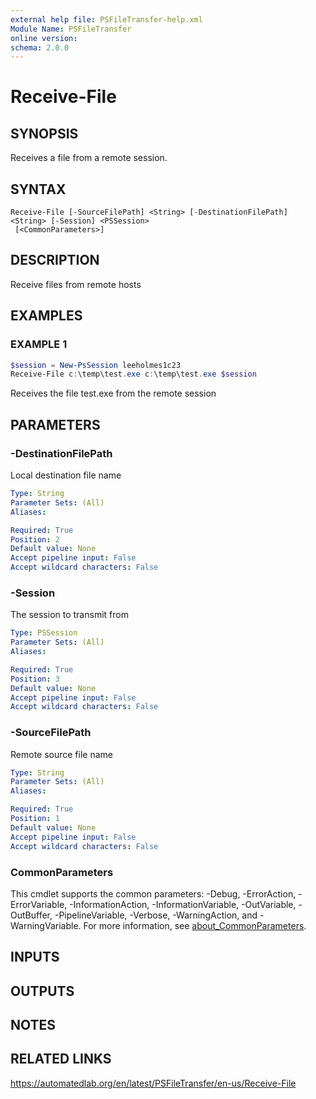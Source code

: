 ```yaml
---
external help file: PSFileTransfer-help.xml
Module Name: PSFileTransfer
online version:
schema: 2.0.0
---
```


# Receive-File

## SYNOPSIS
Receives a file from a remote session.

## SYNTAX

```
Receive-File [-SourceFilePath] <String> [-DestinationFilePath] <String> [-Session] <PSSession>
 [<CommonParameters>]
```

## DESCRIPTION
Receive files from remote hosts

## EXAMPLES

### EXAMPLE 1
```powershell
$session = New-PsSession leeholmes1c23
Receive-File c:\temp\test.exe c:\temp\test.exe $session
```

Receives the file test.exe from the remote session

## PARAMETERS

### -DestinationFilePath
Local destination file name

```yaml
Type: String
Parameter Sets: (All)
Aliases:

Required: True
Position: 2
Default value: None
Accept pipeline input: False
Accept wildcard characters: False
```

### -Session
The session to transmit from

```yaml
Type: PSSession
Parameter Sets: (All)
Aliases:

Required: True
Position: 3
Default value: None
Accept pipeline input: False
Accept wildcard characters: False
```

### -SourceFilePath
Remote source file name

```yaml
Type: String
Parameter Sets: (All)
Aliases:

Required: True
Position: 1
Default value: None
Accept pipeline input: False
Accept wildcard characters: False
```

### CommonParameters
This cmdlet supports the common parameters: -Debug, -ErrorAction, -ErrorVariable, -InformationAction, -InformationVariable, -OutVariable, -OutBuffer, -PipelineVariable, -Verbose, -WarningAction, and -WarningVariable. For more information, see [about_CommonParameters](http://go.microsoft.com/fwlink/?LinkID=113216).

## INPUTS

## OUTPUTS

## NOTES

## RELATED LINKS
https://automatedlab.org/en/latest/PSFileTransfer/en-us/Receive-File
